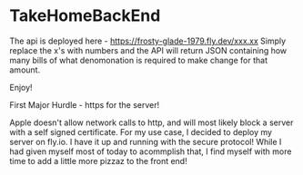 # TakeHomeBackEnd

The api is deployed here - https://frosty-glade-1979.fly.dev/xxx.xx
Simply replace the x's with numbers and the API will return JSON containing how many bills of what denomonation is required to make change for that amount. 

Enjoy! 


First Major Hurdle - https for the server! 

Apple doesn't allow network calls to http, and will most likely block a server with a self signed certificate. For my use case, I decided to deploy my server on fly.io. I have it up and running with the secure protocol! While I had given myself most of today to acommplish that, I find myself with more time to add a little more pizzaz to the front end! 


